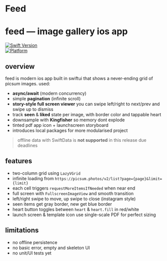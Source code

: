 # Feed
# feed — image gallery ios app

[![Swift Version](https://img.shields.io/badge/Swift-6%2B-orange.svg)](https://swift.org)  
[![Platform](https://img.shields.io/badge/Platform-iOS%2017.0%2B-blue.svg)](https://developer.apple.com/ios)

## overview

feed is modern ios app built in swiftui that shows a never-ending grid of picsum images. used:

- **async/await** (modern concurrency)  
- simple **pagination** (infinite scroll)  
- **story-style full screen viewer** you can swipe left/right to next/prev and swipe up to dismiss  
- track **seen** & **liked** state per image, with border color and tappable heart
- downsample with **Kingfisher** so memory dont explode  
- tinted pdf app icon + launchscreen storyboard
- introduces local packages for more modularised project

> offline data with SwiftData is **not supported** in this release due deadlines

## features

- two-column grid using `LazyVGrid`  
- infinite loading from `https://picsum.photos/v2/list?page={page}&limit={limit}`  
- each cell triggers `requestMoreItemsIfNeeded` when near end  
- full screen with `FullscreenImageView` and smooth transition  
- left/right swipe to move, up swipe to close (instagram style)  
- seen items get gray border, new get blue border  
- heart button toggles between `heart` & `heart.fill` in red/white  
- launch screen & template icon use single-scale PDF for perfect sizing  

## limitations

- no offline persistence
- no basic error, empty and skeleton UI
- no unit/UI tests yet  
